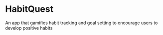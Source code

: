 # HabitQuest
An app that gamifies habit tracking and goal setting to encourage users to develop positive habits
